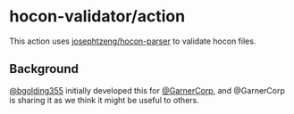 # hocon-validator/action

This action uses [josephtzeng/hocon-parser](https://github.com/josephtzeng/hocon-parser) to validate hocon files.

## Background

[@bgolding355](https://github.com/bgolding355) initially developed this for [@GarnerCorp](https://github.com/GarnerCorp),
and @GarnerCorp is sharing it as we think it might be useful to others.
